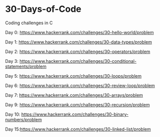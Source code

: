 # 30-Days-of-Code
Coding challenges in C 

Day 0: https://www.hackerrank.com/challenges/30-hello-world/problem

Day 1: https://www.hackerrank.com/challenges/30-data-types/problem

Day 2: https://www.hackerrank.com/challenges/30-operators/problem

Day 3: https://www.hackerrank.com/challenges/30-conditional-statements/problem

Day 5: https://www.hackerrank.com/challenges/30-loops/problem

Day 6: https://www.hackerrank.com/challenges/30-review-loop/problem

Day 7: https://www.hackerrank.com/challenges/30-arrays/problem

Day 9: https://www.hackerrank.com/challenges/30-recursion/problem

Day 10: https://www.hackerrank.com/challenges/30-binary-numbers/problem

Day 15:https://www.hackerrank.com/challenges/30-linked-list/problem
